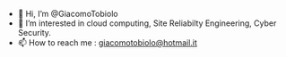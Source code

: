 - 👋 Hi, I’m @GiacomoTobiolo
- 👀 I’m interested in cloud computing, Site Reliabilty Engineering, Cyber Security.
- 📫 How to reach me : giacomotobiolo@hotmail.it 

<!---
GiacomoTobiolo/GiacomoTobiolo is a ✨ special ✨ repository because its `README.md` (this file) appears on your GitHub profile.
You can click the Preview link to take a look at your changes.
--->
